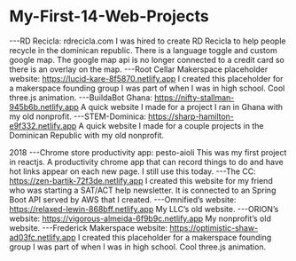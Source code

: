 # My-First-14-Web-Projects

---RD Recicla: rdrecicla.com
I was hired to create RD Recicla to help people recycle in the dominican republic. There is a language toggle and custom google map. The google map api is no longer connected to a credit card so there is an overlay on the map.
---Root Cellar Makerspace placeholder website: https://lucid-kare-8f5870.netlify.app
I created this placeholder for a makerspace founding group I was part of when I was in high school. Cool three.js animation.
---BuildaBot Ghana: https://nifty-stallman-945b6b.netlify.app
A quick website I made for a project I ran in Ghana with my old nonprofit.
---STEM-Dominica: https://sharp-hamilton-e9f332.netlify.app
A quick website I made for a couple projects in the Dominican Republic with my old nonprofit. 

2018
---Chrome store productivity app: pesto-aioli
This was my first project in reactjs. A productivity chrome app that can record things to do and have hot links appear on each new page. I still use this today.
---The CC: https://zen-bartik-72f3de.netlify.app
I created this website for my friend who was starting a SAT/ACT help newsletter. It is connected to an Spring Boot API served by AWS that I created.
---Omnified’s website: https://relaxed-lewin-868bff.netlify.app
My LLC’s old website. 
---ORION’s website: https://vigorous-almeida-6f9b9c.netlify.app
My nonprofit’s old website. 
---Frederick Makerspace website: https://optimistic-shaw-ad03fc.netlify.app
I created this placeholder for a makerspace founding group I was part of when I was in high school. Cool three.js animation.

